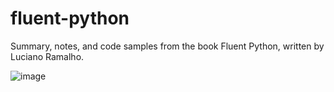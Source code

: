 # fluent-python

Summary, notes, and code samples from the book Fluent Python, written by Luciano Ramalho.

![image](https://github.com/guilhermemachado26/fluent-python/assets/43999522/eecdbe1c-6c6e-4cfe-9320-2acea89f691c)

